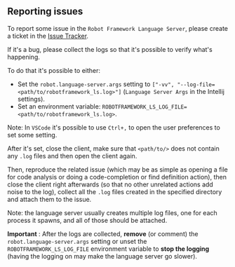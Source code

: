 Reporting issues
-----------------

To report some issue in the `Robot Framework Language Server`, please create a ticket in 
the [Issue Tracker](https://github.com/robocorp/robotframework-lsp/issues/new).

If it's a bug, please collect the logs so that it's possible to verify what's happening.

To do that it's possible to either:
- Set the `robot.language-server.args` setting to `["-vv", "--log-file=<path/to/robotframework_ls.log>"]` (`Language Server Args` in the Intellij settings).  
- Set an environment variable: `ROBOTFRAMEWORK_LS_LOG_FILE=<path/to/robotframework_ls.log>`.

Note: In `VSCode` it's possible to use `Ctrl+,` to open the user preferences to set some setting.

After it's set, close the client, make sure that `<path/to/>` does not contain any `.log` files and then
open the client again.

Then, reproduce the related issue (which may be as simple as opening a file for code analysis or
doing a code-completion or find definition action), then close the client right afterwards (so that
no other unrelated actions add noise to the log), collect all the `.log` files created
in the specified directory and attach them to the issue.

Note: the language server usually creates multiple log files, one for each process it spawns,
and all of those should be attached.
   
**Important** : After the logs are collected, **remove** (or comment) the `robot.language-server.args` setting 
or unset the `ROBOTFRAMEWORK_LS_LOG_FILE` environment variable to **stop the logging** 
(having the logging on may make the language server go slower). 